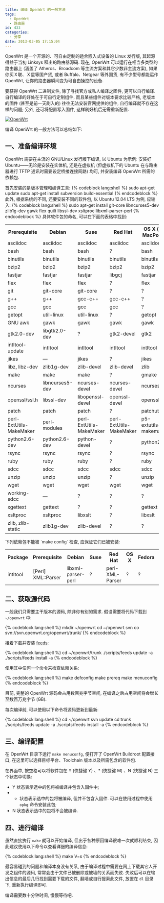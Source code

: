 ```yaml
---
title: 编译 OpenWrt 的一般方法
tags:
  - OpenWrt
  - 路由器
id: 433
categories:
  - 分享
date: 2013-03-05 17:15:04
---
```


OpenWrt 是一个开源的、可自由定制的适合嵌入式设备的 Linux 发行版, 其起源得益于当初 Linksys 释出的路由器源码. 现在, OpenWrt 可以运行在相当多类型的路由器上 (涵盖了 Atheros、Broadcom 等主流方案和其它少数非主流方案), 如果你买Ｘ联、Ｘ星等国产货, 或者 Buffalo、Netgear 等外国货, 有不少型号都能运作 OpenWrt, 让你的路由器瞬间变为可自由操控的设备.

要获得 OpenWrt 二进制文件, 除了寻找官方或私人编译之固件, 更可以自行编译. 自行编译的好处在于可自行定制组件, 而且某些组件对版本要求比较严格, 老版本的固件 (甚至是前一天刷入的) 往往无法安装官网提供的组件, 自行编译就不存在这样的问题; 另外, 还可将配置写入固件, 这样刷好机后无需重新配置.

[![OpenWrt](//img.beamnote.com/2013/openwrt.jpg)](//img.beamnote.com/2013/openwrt.jpg)<!-- more -->

编译 OpenWrt 的一般方法可以总结如下:

## 一、准备编译环境

OpenWrt 需要在主流的 GNU/Linux 发行版下编译, 以 Ubuntu 为示例: 安装好 Ubuntu——无论是安装在实体机, 还是在虚拟机 (但虚拟机下的 Ubuntu 在与路由器进行 TFTP 通讯时需要设定桥接连接网路) 均可, 并安装编译 OpenWrt 所需的依赖包.

首先安装的是版本管理和编译工具:
{% codeblock lang:shell %}
sudo apt-get update
sudo apt-get install subversion build-essential
{% endcodeblock %}
此外, 根据系统的不同, 还要安装不同的软件包, 以 Ubuntu 12.04 LTS 为例, 应输入:
{% codeblock lang:shell %}
sudo apt-get install git-core libncurses5-dev zlib1g-dev gawk flex quilt libssl-dev xsltproc libxml-parser-perl
{% endcodeblock %}
具体软件包的命名, 可以在下面的表格中找到:
<table>
<tbody>
<tr>
<th>Prerequisite</th>
<th>Debian</th>
<th>Suse</th>
<th>Red Hat</th>
<th>OS X (via MacPorts)</th>
<th>Fedora</th>
<th>NetBSD</th>
</tr>
<tr>
<td>asciidoc</td>
<td>asciidoc</td>
<td>asciidoc</td>
<td>asciidoc</td>
<td>asciidoc</td>
<td>asciidoc</td>
<td>?</td>
</tr>
<tr>
<td>bash</td>
<td>bash</td>
<td>bash</td>
<td>?</td>
<td>bash</td>
<td>?</td>
<td>bash</td>
</tr>
<tr>
<td>binutils</td>
<td>binutils</td>
<td>binutils</td>
<td>binutils</td>
<td>binutils</td>
<td>binutils</td>
<td>?</td>
</tr>
<tr>
<td>bzip2</td>
<td>bzip2</td>
<td>bzip2</td>
<td>bzip2</td>
<td>bzip2</td>
<td>bzip2</td>
<td>?</td>
</tr>
<tr>
<td>fastjar</td>
<td>fastjar</td>
<td>fastjar</td>
<td>libgcj</td>
<td>fastjar</td>
<td>libgcj</td>
<td>?</td>
</tr>
<tr>
<td>flex</td>
<td>flex</td>
<td>flex</td>
<td>?</td>
<td>flex</td>
<td>flex</td>
<td>?</td>
</tr>
<tr>
<td>git</td>
<td>git-core</td>
<td>git-core</td>
<td>?</td>
<td>?</td>
<td>?</td>
<td>?</td>
</tr>
<tr>
<td>g++</td>
<td>g++</td>
<td>gcc-c++</td>
<td>gcc-c++</td>
<td>?</td>
<td>gcc-c++</td>
<td>?</td>
</tr>
<tr>
<td>gcc</td>
<td>gcc</td>
<td>gcc</td>
<td>gcc</td>
<td>?</td>
<td>gcc</td>
<td>?</td>
</tr>
<tr>
<td>getopt</td>
<td>util-linux</td>
<td>util-linux</td>
<td>?</td>
<td>getopt</td>
<td>?</td>
<td>getopt</td>
</tr>
<tr>
<td>GNU awk</td>
<td>gawk</td>
<td>gawk</td>
<td>gawk</td>
<td>gawk</td>
<td>gawk</td>
<td>?</td>
</tr>
<tr>
<td>gtk2.0-dev</td>
<td>libgtk2.0-dev</td>
<td>?</td>
<td>gtk2-devel</td>
<td>gtk2</td>
<td>gtk2-devel</td>
<td>?</td>
</tr>
<tr>
<td>intltool-update</td>
<td>intltool</td>
<td>intltool</td>
<td>intltool</td>
<td>intltool</td>
<td>intltool</td>
<td>?</td>
</tr>
<tr>
<td>jikes</td>
<td>—</td>
<td>jikes</td>
<td>?</td>
<td>jikes</td>
<td>—</td>
<td>?</td>
</tr>
<tr>
<td>libz, libz-dev</td>
<td>zlib1g-dev</td>
<td>zlib-devel</td>
<td>zlib-devel</td>
<td>zlib</td>
<td>zlib-devel</td>
<td>?</td>
</tr>
<tr>
<td>make</td>
<td>make</td>
<td>make</td>
<td>?</td>
<td>gmake</td>
<td>make</td>
<td>gmake</td>
</tr>
<tr>
<td>ncurses</td>
<td>libncurses5-dev</td>
<td>ncurses-devel</td>
<td>ncurses-devel</td>
<td>ncurses</td>
<td>ncurses-devel</td>
<td>?</td>
</tr>
<tr>
<td>openssl/ssl.h</td>
<td>libssl-dev</td>
<td>libopenssl-devel</td>
<td>openssl-devel</td>
<td>openssl</td>
<td>openssl-devel</td>
<td>?</td>
</tr>
<tr>
<td>patch</td>
<td>patch</td>
<td>patch</td>
<td>?</td>
<td>patchutils</td>
<td>patch</td>
<td>?</td>
</tr>
<tr>
<td>perl-ExtUtils-MakeMaker</td>
<td>perl-modules</td>
<td>perl-ExtUtils-MakeMaker</td>
<td>perl-ExtUtils-MakeMaker</td>
<td>p5-extutils-makemaker</td>
<td>perl-ExtUtils-MakeMaker</td>
<td>?</td>
</tr>
<tr>
<td>python2.6-dev</td>
<td>python2.6-dev</td>
<td>python-devel</td>
<td>?</td>
<td>python26</td>
<td>?</td>
<td>?</td>
</tr>
<tr>
<td>rsync</td>
<td>rsync</td>
<td>rsync</td>
<td>?</td>
<td>rsync</td>
<td>rsync</td>
<td>?</td>
</tr>
<tr>
<td>ruby</td>
<td>ruby</td>
<td>ruby</td>
<td>?</td>
<td>ruby</td>
<td>ruby</td>
<td>?</td>
</tr>
<tr>
<td>sdcc</td>
<td>sdcc</td>
<td>sdcc</td>
<td>sdcc</td>
<td>sdcc</td>
<td>sdcc</td>
<td>?</td>
</tr>
<tr>
<td>unzip</td>
<td>unzip</td>
<td>unzip</td>
<td>?</td>
<td>unzip</td>
<td>unzip</td>
<td>?</td>
</tr>
<tr>
<td>wget</td>
<td>wget</td>
<td>wget</td>
<td>wget</td>
<td>wget</td>
<td>wget</td>
<td>?</td>
</tr>
<tr>
<td>working-sdcc</td>
<td>—</td>
<td>?</td>
<td>?</td>
<td>?</td>
<td>—</td>
<td>?</td>
</tr>
<tr>
<td>xgettext</td>
<td>gettext</td>
<td>?</td>
<td>?</td>
<td>gettext</td>
<td>gettext</td>
<td>?</td>
</tr>
<tr>
<td>xsltproc</td>
<td>xsltproc</td>
<td>libxslt</td>
<td>?</td>
<td>libxslt</td>
<td>libxslt</td>
<td>?</td>
</tr>
<tr>
<td>zlib, zlib-static</td>
<td>zlib1g-dev</td>
<td>zlib-devel</td>
<td>?</td>
<td>?</td>
<td>?</td>
<td>?</td>
</tr>
</tbody>
</table>
下列依赖包不能被 `make config` 检查, 应保证它们已被安装:
<table>
<tbody>
<tr>
<th>Package</th>
<th>Prerequisite</th>
<th>Debian</th>
<th>Suse</th>
<th>Red Hat</th>
<th>OS X</th>
<th>Fedora</th>
<th>NetBSD</th>
</tr>
<tr>
<td>intltool</td>
<td>[Perl] XML::Parser</td>
<td>libxml-parser-perl</td>
<td>?</td>
<td>perl-XML-Parser</td>
<td>?</td>
<td>?</td>
<td>?</td>
</tr>
</tbody>
</table>

## 二、获取源代码

一般我们只需要主干版本的源码, 除非你有别的需求. 假设需要将代码下载到 `~/openwrt` 中:

{% codeblock lang:shell %}
mkdir ~/openwrt
cd ~/openwrt
svn co svn://svn.openwrt.org/openwrt/trunk/
{% endcodeblock %}

接着下载并安装 [feeds](http://wiki.openwrt.org/doc/devel/feeds):

{% codeblock lang:shell %}
cd ~/openwrt/trunk
./scripts/feeds update -a
./scripts/feeds install -a
{% endcodeblock %}

使用其中任何一个命令来检查依赖关系:

{% codeblock lang:shell %}
make defconfig
make prereq
make menuconfig
{% endcodeblock %}

目前, 完整的 OpenWrt 源码会占用数百兆字节空间, 在编译之后占用空间将会增长至数百万兆字节 (GB).

每次编译前, 可以使用以下命令将源码更新到最新:

{% codeblock lang:shell %}
cd ~/openwrt
svn update
cd trunk
./scripts/feeds update -a
./scripts/feeds install -a
{% endcodeblock %}

## 三、编译配置

在 OpenWrt 目录下运行 `make menuconfg`, 便打开了 OpenWrt Buildroot 配置接口, 在这里可以选择目标平台、Toolchain 版本以及所需包含的软件包.

在界面中, 按空格可以将软件包在 Y (快捷键 Y) 、* (快捷键 M) 、N (快捷键 N) 三个状态中切换:

* Y 状态表示选中的包将被编译并包含入固件中;
* * 状态表示选中的包将被编译, 但并不包含入固件. 可以在使用过程中使用 `opkg` 命令安装此包;
* N 状态表示选中的包将不会被编译.

## 四、进行编译

虽然直接执行 `make` 就可以开始编译, 但出于各种原因编译很难一次就顺利结束, 因此建议使用以下命令以查看详细的编译信息:

{% codeblock lang:shell %}
make V=s
{% endcodeblock %}

最容易碰到的问题和编译本身没有关系, 由于编译过程中需要在网上下载其它人开发之组件的源码, 常常会由于文件已被删除或被墙的关系而失败. 失败后可以在输出信息的最后几行找到需要下载的文件, 翻墙或自行搜索此文件, 放置在 `dl` 目录下, 重新执行编译即可.

编译需要数十分钟时间, 慢慢等待吧.
